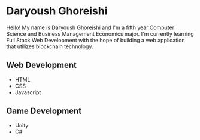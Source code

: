 # Daryoush Ghoreishi

Hello! My name is Daryoush Ghoreishi and I'm a fifth year Computer Science and Business Management Economics major. I'm currently learning Full Stack Web Development with the hope of building a web application that utilizes blockchain technology. 

## Web Development
* HTML
* CSS
* Javascript

## Game Development
* Unity
* C#

<!--
**DaryoushShah/DaryoushShah** is a ✨ _special_ ✨ repository because its `README.md` (this file) appears on your GitHub profile.

Here are some ideas to get you started:

- 🔭 I’m currently working on ...
- 🌱 I’m currently learning ...
- 👯 I’m looking to collaborate on ...
- 🤔 I’m looking for help with ...
- 💬 Ask me about ...
- 📫 How to reach me: ...
- 😄 Pronouns: ...
- ⚡ Fun fact: ...
-->
